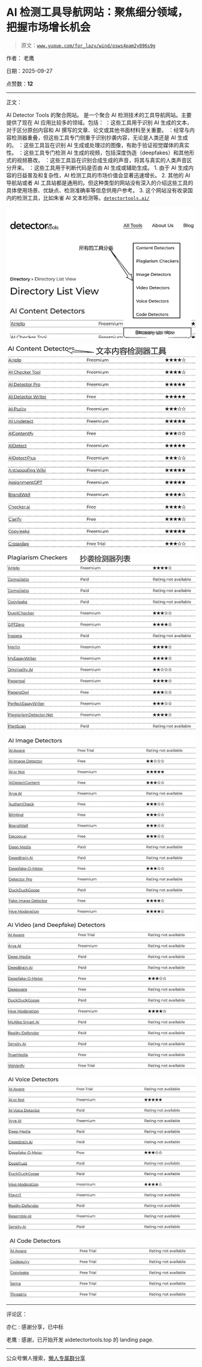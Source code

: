 # AI 检测工具导航网站：聚焦细分领域，把握市场增长机会

> 原文：[`www.yuque.com/for_lazy/wind/osws4pam2y896s9g`](https://www.yuque.com/for_lazy/wind/osws4pam2y896s9g)

作者： 老鹰

日期：2025-09-27

点赞数：**12**

* * *

正文：

AI Detector Tools 的聚合网站。 是一个聚合 AI 检测技术的工具导航网站。主要提供了现在 AI 应用比较多的领域。包括：
：这些工具用于识别 AI 生成的文本，对于区分原创内容和 AI 撰写的文章、论文或其他书面材料至关重要。
：经常与内容检测器重叠，但这些工具专门侧重于识别抄袭内容，无论是人类还是 AI 生成的。 ：这些工具旨在识别 AI 生成或处理过的图像，有助于验证视觉媒体的真实性。
：这些工具专门检测 AI 生成的视频，包括深度伪造（deepfakes）和其他形式的视频篡改。 ：这些工具旨在识别合成生成的声音，将其与真实的人类声音区分开来。
：这些工具用于判断代码是否由 AI 生成或辅助生成。 1. 由于 AI 生成内容的日益普及和复杂性，AI 检测工具的市场价值会显著迅速增长。 2. 其他的 AI
导航站或者 AI 工具站都是通用的。但这种类型的网站没有深入的介绍这些工具的具体使用场景、优缺点、检测准确率等信息供用户参考。 3. 这个网站没有收录国内的检测工具，比如朱雀 AI 文本检测等。[`detectortools.ai/`](https://detectortools.ai/)

![](img/6d918ab6b00bbb20721c2c488f94ea80.png "None")

![](img/c60eb4bbc8ef696c85c5ec2995d0c6dc.png "None")

![](img/c65ebcbd677cfaae27b7979edc36f00c.png "None")

![](img/32fd274e21849043770923c5a9e1e027.png "None")

![](img/2b5d785ab441f2710c64e9048758fed1.png "None")

![](img/d7ddb81344cd0e17257d1d2fbc917fe9.png "None")

![](img/fff88f140d5deea53fc5e2ad480acd83.png "None")

* * *

评论区：

亦仁 : 感谢分享，已中标

老鹰 : 感谢，已开始开发 aidetectortools.top 的 landing page.

* * *

公众号懒人搜索，[懒人专属群分享](https://lazybook.fun/#/blog/group)